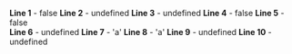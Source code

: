 **Line 1** - false
**Line 2** - undefined
**Line 3** - undefined
**Line 4** - false
**Line 5** - false  
**Line 6** - undefined
**Line 7** - 'a'
**Line 8** - 'a'
**Line 9** - undefined
**Line 10** - undefined

